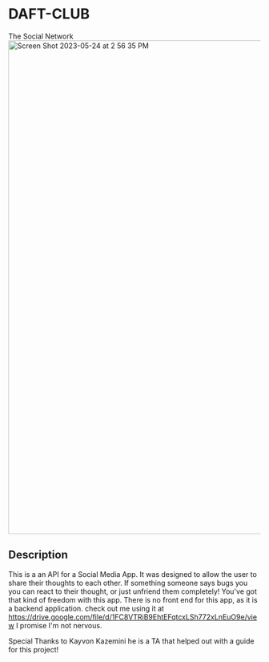 # DAFT-CLUB
The Social Network
<img width="984" alt="Screen Shot 2023-05-24 at 2 56 35 PM" src="https://github.com/magjoker/DAFT-CLUB/assets/118233640/5b23a624-11fd-4cb6-95d9-7731eac3fd9a">

## Description
This is a an API for a Social Media App. It was designed to allow the user to share their thoughts to each other. If something someone says bugs you you can react to their thought, or just unfriend them completely! You've got that kind of freedom with this app. There is no front end for this app, as it is a backend application.
check out me using it at https://drive.google.com/file/d/1FC8VTRiB9EhtEFqtcxLSh772xLnEuO9e/view I promise I'm not nervous.

Special Thanks to Kayvon Kazemini he is a TA that helped out with a guide for this project!
